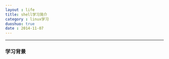 ```yaml
---
layout : life
title: shell学习简介
category : linux学习
duoshuo: true
date : 2014-11-07
---
```


<!-- more -->

******

### 学习背景